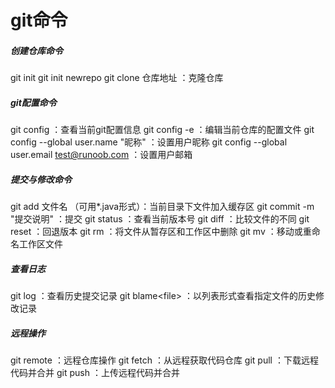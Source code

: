 # git命令

##### 创建仓库命令

git init
git init newrepo
git clone 仓库地址 ：克隆仓库

##### git配置命令

git config ：查看当前git配置信息
git config -e ：编辑当前仓库的配置文件
git config --global user.name "昵称" ：设置用户昵称
git config --global user.email test@runoob.com ：设置用户邮箱

##### 提交与修改命令

git add 文件名 （可用*.java形式）：当前目录下文件加入缓存区
git commit  -m "提交说明" ：提交
git status ：查看当前版本号
git diff ：比较文件的不同
git reset ：回退版本
git rm ：将文件从暂存区和工作区中删除
git mv ：移动或重命名工作区文件

##### 查看日志

git log ：查看历史提交记录
git blame\<file> ：以列表形式查看指定文件的历史修改记录

##### 远程操作

git remote ：远程仓库操作
git fetch ：从远程获取代码仓库
git pull ：下载远程代码并合并
git push ：上传远程代码并合并

